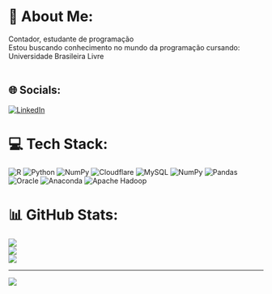# 💫 About Me:
Contador, estudante de programação<br>Estou buscando conhecimento no mundo da programação cursando: Universidade Brasileira Livre<br><br>


## 🌐 Socials:
[![LinkedIn](https://img.shields.io/badge/LinkedIn-%230077B5.svg?logo=linkedin&logoColor=white)](https://linkedin.com/in/https://www.linkedin.com/in/allan-oliveira-688172166/) 

# 💻 Tech Stack:
![R](https://img.shields.io/badge/r-%23276DC3.svg?style=flat&logo=r&logoColor=white) ![Python](https://img.shields.io/badge/python-3670A0?style=flat&logo=python&logoColor=ffdd54) ![NumPy](https://img.shields.io/badge/numpy-%23013243.svg?style=flat&logo=numpy&logoColor=white) ![Cloudflare](https://img.shields.io/badge/Cloudflare-F38020?style=flat&logo=Cloudflare&logoColor=white) ![MySQL](https://img.shields.io/badge/mysql-%2300000f.svg?style=flat&logo=mysql&logoColor=white) ![NumPy](https://img.shields.io/badge/numpy-%23013243.svg?style=flat&logo=numpy&logoColor=white) ![Pandas](https://img.shields.io/badge/pandas-%23150458.svg?style=flat&logo=pandas&logoColor=white) ![Oracle](https://img.shields.io/badge/Oracle-F80000?style=flat&logo=oracle&logoColor=white) ![Anaconda](https://img.shields.io/badge/Anaconda-%2344A833.svg?style=flat&logo=anaconda&logoColor=white) ![Apache Hadoop](https://img.shields.io/badge/Apache%20Hadoop-66CCFF?style=flat&logo=apachehadoop&logoColor=black)
# 📊 GitHub Stats:
![](https://github-readme-stats.vercel.app/api?username=Silva1405&theme=city_light&hide_border=false&include_all_commits=false&count_private=false)<br/>
![](https://github-readme-streak-stats.herokuapp.com/?user=Silva1405&theme=city_light&hide_border=false)<br/>
![](https://github-readme-stats.vercel.app/api/top-langs/?username=Silva1405&theme=city_light&hide_border=false&include_all_commits=false&count_private=false&layout=compact)

---
[![](https://visitcount.itsvg.in/api?id=Silva1405&icon=0&color=0)](https://visitcount.itsvg.in)

<!-- Proudly created with GPRM ( https://gprm.itsvg.in ) -->
